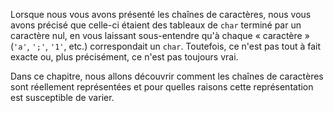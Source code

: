 Lorsque nous vous avons présenté les chaînes de caractères, nous vous avons précisé que celle-ci étaient des tableaux de `char` terminé par un caractère nul, en vous laissant sous-entendre qu'à chaque « caractère » (`'a'`, `';'`, `'1'`, etc.) correspondait un `char`. Toutefois, ce n'est pas tout à fait exacte ou, plus précisément, ce n'est pas toujours vrai.

Dans ce chapitre, nous allons découvrir comment les chaînes de caractères sont réellement représentées et pour quelles raisons cette représentation est susceptible de varier.